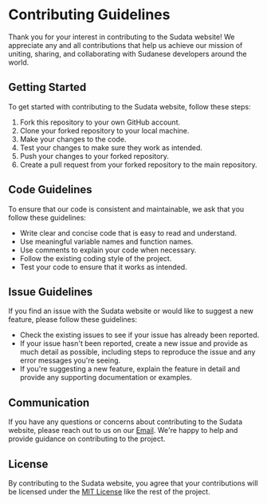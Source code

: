 # Contributing Guidelines

Thank you for your interest in contributing to the Sudata website! We appreciate any and all contributions that help us achieve our mission of uniting, sharing, and collaborating with Sudanese developers around the world.

## Getting Started

To get started with contributing to the Sudata website, follow these steps:

1. Fork this repository to your own GitHub account.
2. Clone your forked repository to your local machine.
3. Make your changes to the code.
4. Test your changes to make sure they work as intended.
5. Push your changes to your forked repository.
6. Create a pull request from your forked repository to the main repository.

## Code Guidelines

To ensure that our code is consistent and maintainable, we ask that you follow these guidelines:

- Write clear and concise code that is easy to read and understand.
- Use meaningful variable names and function names.
- Use comments to explain your code when necessary.
- Follow the existing coding style of the project.
- Test your code to ensure that it works as intended.

## Issue Guidelines

If you find an issue with the Sudata website or would like to suggest a new feature, please follow these guidelines:

- Check the existing issues to see if your issue has already been reported.
- If your issue hasn't been reported, create a new issue and provide as much detail as possible, including steps to reproduce the issue and any error messages you're seeing.
- If you're suggesting a new feature, explain the feature in detail and provide any supporting documentation or examples.

## Communication

If you have any questions or concerns about contributing to the Sudata website, please reach out to us on our [Email](dev@data.sd). We're happy to help and provide guidance on contributing to the project.

## License

By contributing to the Sudata website, you agree that your contributions will be licensed under the [MIT License](LICENSE) like the rest of the project.
